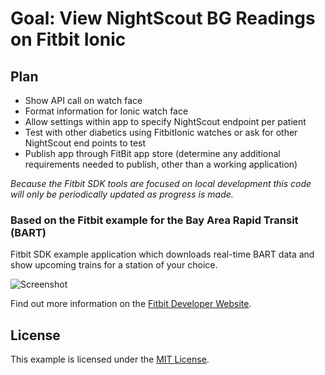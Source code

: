 # Goal: View NightScout BG Readings on Fitbit Ionic

## Plan
- Show API call on watch face
- Format information for Ionic watch face
- Allow settings within app to specify NightScout endpoint per patient
- Test with other diabetics using FitbitIonic watches or ask for other NightScout end points to test
- Publish app through FitBit app store (determine any additional requirements needed to publish, other than a working application)

*Because the Fitbit SDK tools are focused on local development this code will only be periodically updated as progress is made.*

### Based on the Fitbit example for the Bay Area Rapid Transit (BART)

Fitbit SDK example application which downloads real-time BART data and show
upcoming trains for a station of your choice.

![Screenshot](screenshot.png)

Find out more information on the
[Fitbit Developer Website](https://dev.fitbit.com).

## License

This example is licensed under the [MIT License](./LICENSE).
